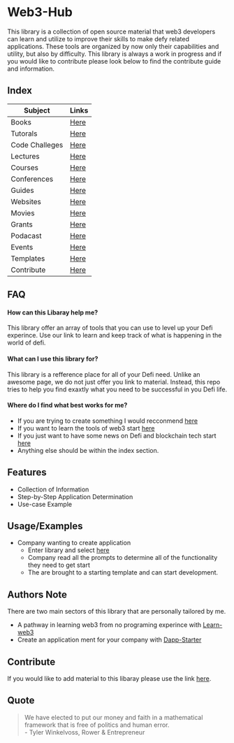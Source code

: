 # Web3-Hub

This library is a collection of open source material that web3 developers can learn and utilize to improve their skills to make defy related applications. These tools are organized by now only their capabilities and utility, but also by difficulty. This library is always a work in progress and if you would like to contribute please look below to find the contribute guide and information.

## Index 

| Subject     | Links |
| ----------- | ----------- |
|Books|[Here](https://github.com/SageJames/Web3-Hub/tree/main/Books)|
|Tutorals|[Here](https://github.com/SageJames/Web3-Hub/tree/main/Tutorals)|
|Code Challeges|[Here](https://github.com/SageJames/Web3-Hub/tree/main/Code-Challenges) |
|Lectures|[Here](https://github.com/SageJames/Web3-Hub/tree/main/Lectures) |
|Courses|[Here](https://github.com/SageJames/Web3-Hub/tree/main/Courses)|
|Conferences|[Here](https://github.com/SageJames/Web3-Hub/tree/main/Conferences)|
|Guides|[Here](https://github.com/SageJames/Web3-Hub/tree/main/Guides)|
|Websites| [Here](https://github.com/SageJames/Web3-Hub/tree/main/Websites)|
|Movies|[Here](https://github.com/SageJames/Web3-Hub/tree/main/Movies)|
|Grants|[Here](https://github.com/SageJames/Web3-Hub/tree/main/Grants)|
|Podacast|[Here](https://github.com/SageJames/Web3-Hub/tree/main/Podacast)|
|Events|[Here](https://github.com/SageJames/Web3-Hub/tree/main/Events)|
|Templates|[Here](https://github.com/SageJames/Web3-Hub/tree/main/Templates)|
|Contribute|[Here](https://github.com/SageJames/Web3-Hub/tree/main/Contribute)|


## FAQ

#### How can this Libaray help me? 

This library offer an array of tools that you can use to level up your Defi experince. Use our link to learn and keep track of what is happening in the world of defi.

#### What can I use this library for? 

This library is a refference place for all of your Defi need. Unlike an awesome page, we do not just offer you link to material. Instead, this repo tries to help you find exaxtly what you need to be successful in you Defi life.

#### Where do I find what best works for me?

* If you are trying to create something I would recconmend [here](https://github.com/SageJames/Web3-Hub/tree/main/Dapp-Starter)
* If you want to learn the tools of web3 start [here](https://web3.career/learn-web3)
* If you just want to have some news on Defi and blockchain tech start [here](https://cryptonews.com)
* Anything else should be within the index section.

## Features

- Collection of Information
- Step-by-Step Application Determination
- Use-case Example


## Usage/Examples

 * Company wanting to create application
    - Enter library and select [here](https://github.com/SageJames/Web3-Hub/tree/main/Dapp-Starter)
    - Company read all the prompts to determine all of the functionality they need to get start
    - The are brought to a starting template and can start development.

## Authors Note

There are two main sectors of this library that are personally tailored by me.

* A pathway in learning web3 from no programing experince with  [Learn-web3](https://github.com/SageJames/Web3-Hub/tree/main/Learn-web3)
* Create an application ment for your company with [Dapp-Starter](https://github.com/SageJames/Web3-Hub/tree/main/Dapp-Starter)

## Contribute
If you would like to add material to this libaray please use the link [here](https://github.com/SageJames/Web3-Hub/tree/main/Contribute).


## Quote

> We have elected to put our money and faith in a mathematical framework that is free of politics and human error.  
>  \- Tyler Winkelvoss, Rower & Entrepreneur

